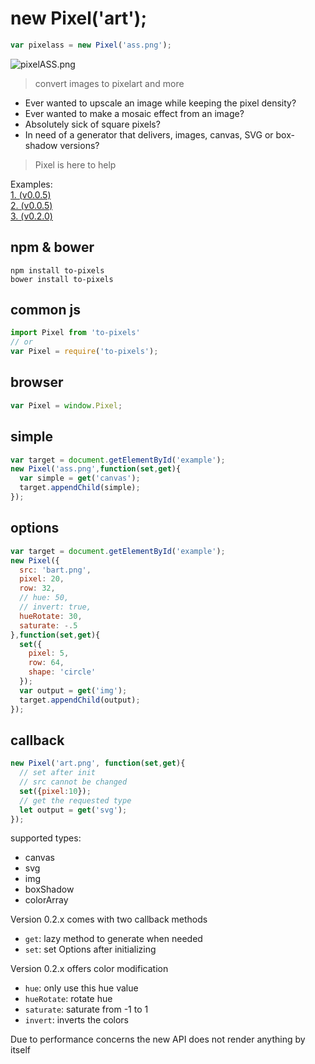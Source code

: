 # new Pixel('art');

```js
var pixelass = new Pixel('ass.png');
```

![pixelASS.png](https://raw.githubusercontent.com/pixelass/to-pixels/master/pixelASS.png)

> convert images to pixelart and more

* Ever wanted to upscale an image while keeping the pixel density?
* Ever wanted to make a mosaic effect from an image?
* Absolutely sick of square pixels?
* In need of a generator that delivers, images, canvas, SVG or box-shadow versions?

> Pixel is here to help

Examples:  
[1. (v0.0.5)](http://codepen.io/pixelass/pen/JXpJZP)  
[2. (v0.0.5)](http://codepen.io/pixelass/full/mPXrdM)  
[3. (v0.2.0)](http://codepen.io/pixelass/full/KzogJj)  

## npm & bower

```shell
npm install to-pixels
bower install to-pixels
```

## common js

```js
import Pixel from 'to-pixels'
// or
var Pixel = require('to-pixels');
```

## browser

```js
var Pixel = window.Pixel;
```

## simple

```js
var target = document.getElementById('example');
new Pixel('ass.png',function(set,get){
  var simple = get('canvas');
  target.appendChild(simple);
});
```

## options

```js
var target = document.getElementById('example');
new Pixel({
  src: 'bart.png',
  pixel: 20,
  row: 32,
  // hue: 50,
  // invert: true,
  hueRotate: 30,
  saturate: -.5
},function(set,get){
  set({
    pixel: 5,
    row: 64,
    shape: 'circle'
  });
  var output = get('img');
  target.appendChild(output);
});
```

## callback 

```js
new Pixel('art.png', function(set,get){
  // set after init 
  // src cannot be changed
  set({pixel:10});
  // get the requested type
  let output = get('svg');
});
```

supported types:
* canvas
* svg
* img
* boxShadow
* colorArray



Version 0.2.x comes with two callback methods

* `get`: lazy method to generate when needed  
* `set`: set Options after initializing


Version 0.2.x offers color modification

* `hue`: only use this hue value  
* `hueRotate`: rotate hue  
* `saturate`: saturate from -1 to 1  
* `invert`: inverts the colors  


Due to performance concerns the new API does not render anything by itself